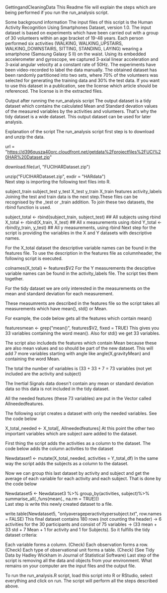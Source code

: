 GettingandCleaningData
This Readme file will explain the steps which are being performed if you run the run_analysis script.

Some background information
The input files of this script is the Human Activity Recognition Using Smartphones Dataset, version 1.0. The input dataset is based on experiments which have been carried out with a group of 30 volunteers within an age bracket of 19-48 years. Each person performed six activities (WALKING, WALKING_UPSTAIRS, WALKING_DOWNSTAIRS, SITTING, STANDING, LAYING) wearing a smartphone (Samsung Galaxy S II) on the waist. Using its embedded accelerometer and gyroscope, we captured 3-axial linear acceleration and 3-axial angular velocity at a constant rate of 50Hz. The experiments have been video-recorded to label the data manually. The obtained dataset has been randomly partitioned into two sets, where 70% of the volunteers was selected for generating the training data and 30% the test data. If you want to use this dataset in a publication, see the license which article should be referenced. The license is in the extracted files.

Output after running the run_analysis script
The output dataset is a tidy dataset which contains the calculated Mean and Standard devation values of the measured variables by the activities and volunteers. That's why the tidy dataset is a wide dataset. This output dataset can be used for later analysis.

Explanation of the script
The run_analysis script first step is to download and unzip the data.

url = "https://d396qusza40orc.cloudfront.net/getdata%2Fprojectfiles%2FUCI%20HAR%20Dataset.zip"  

download.file(url, "FUCIHARDataset.zip") 

unzip("FUCIHARDataset.zip", exdir = "HARdata")  
Next step is importing the following text files into R.

subject_train
subject_test
y_test
X_test
y_train
X_train
features
activity_labels
Joining the test and train data is the next step.These files can be recognised by the _test or _train addition. To join these two datasets, the rbind function is used.

subject_total <-  rbind(subject_train, subject_test) ## All subjects using rbind
X_total <- rbind(X_train, X_test) ## All x measurements using rbind
Y_total <- rbind(y_train, y_test) ## All y measurements, using rbind
Next step for the script is providing the variables in the X and Y datasets with descriptive names.

For the X_total dataset the descriptive variable names can be found in the features file. To use the description in the features file as columnheader, the following script is executed.

colnames(X_total) <- features$V2
For the Y measurements the desciptive variable names can be found in the activity_labels file. The script ties them together.

For the tidy dataset we are only interested in the measurements on the mean and standard deviation for each measurement.

These measumrents are described in the features file so the script takes all measurements which have mean(), std() or Mean.

For example, the code below gets all the features which contain mean()

featuresmean <- grep("mean()", features$V2, fixed = TRUE) 
This gives you 33 variables containing the word mean(). Also for std() we get 33 variables.

The script also includeds the features which contain Mean because these are also mean values and so should be part of the new dataset. This will add 7 more variables starting with angle like angle(X,gravityMean) and containing the word Mean.

The total the number of variables is (33 + 33 + 7 = 73 variables (not yet included are the activity and subject)

The Inertial Signals data doesn't contain any mean or standard deviation data so this data is not included in the tidy dataset.

All the needed features (these 73 variables) are put in the Vector called Allneededfeatures.

The following script creates a dataset with only the needed variables. See the code below

X_total_needed <- X_total[, Allneededfeatures]
At this point the other two important variables which are subject aare added to the dataset.

First thing the script adds the activities as a column to the dataset. The code below adds the column activities to the dataset

Newdataset1 <- mutate(X_total_needed, activities = Y_total_df)
In the same way the script adds the subjects as a column to the dataset.

Now we can group this last dataset by activity and subject and get the average of each variable for each activity and each subject.
That is done by the code below

Newdataset5 <-
  Newdataset3 %>%
     group_by(activities, subject)%>%
       summarise_all(.,funs(mean(., na.rm = TRUE)))  
Last step is write this newly created dataset to a file.

write.table(Newdataset5, "onlyaverageperactivitypersubject.txt", row.names = FALSE)
This final dataset contains 180 rows (not counting the header) -> 6 activities for the 30 participants and consist of 75 variables -> (33 mean + 33 std + 7 Mean + 1 for activity and 1 for Subjects). So it fulfills the tidy dataset criteria:

Each variable forms a column. (Check)
Each observation forms a row. (Check)
Each type of observational unit forms a table. (Check)
(See Tidy Data by Hadley Wickham in Journal of Statistical Software)
Last step of the script is removing all the data and objects from your environment. What remains on your computer are the input files and the output file.

To run the run_analysis.R script, load this script into R or RStudio, select everything and click on run. The script will perform all the steps described above.

